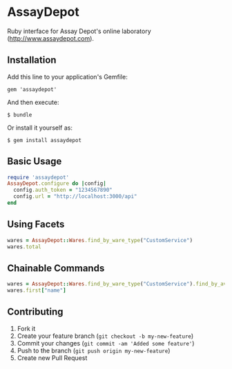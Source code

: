 # AssayDepot

Ruby interface for Assay Depot's online laboratory (http://www.assaydepot.com).

## Installation

Add this line to your application's Gemfile:

    gem 'assaydepot'

And then execute:

    $ bundle

Or install it yourself as:

    $ gem install assaydepot

## Basic Usage

```ruby
require 'assaydepot'
AssayDepot.configure do |config|
  config.auth_token = "1234567890"
  config.url = "http://localhost:3000/api"
end
```

## Using Facets

```ruby
wares = AssayDepot::Wares.find_by_ware_type("CustomService")
wares.total
```

## Chainable Commands

```ruby
wares = AssayDepot::Wares.find_by_ware_type("CustomService").find_by_available_provider_names("Assay Depot").page(2)
wares.first["name"]
```

## Contributing

1. Fork it
2. Create your feature branch (`git checkout -b my-new-feature`)
3. Commit your changes (`git commit -am 'Added some feature'`)
4. Push to the branch (`git push origin my-new-feature`)
5. Create new Pull Request
